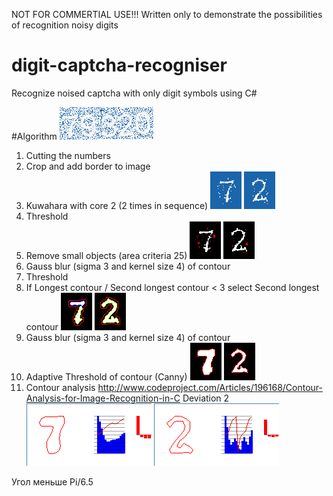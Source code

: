 NOT FOR COMMERTIAL USE!!!
Written only to demonstrate the possibilities of recognition noisy digits

# digit-captcha-recogniser
Recognize noised captcha with only digit symbols using C#

#Algorithm
![](./docPictures/source.png?raw=true)

1. Cutting the numbers
2. Crop and add border to image
3. Kuwahara with core 2 (2 times in sequence)
![](./docPictures/digit0.png?raw=true) ![](./docPictures/digit3.png?raw=true)
4. Threshold
5. Remove small objects (area criteria 25)
![](./docPictures/gauss0.png?raw=true) ![](./docPictures/gauss3.png?raw=true)
6. Gauss blur (sigma 3 and kernel size 4) of contour
7. Threshold
8. If Longest contour / Second longest contour < 3 select Second longest contour
![](./docPictures/contour0.png?raw=true) ![](./docPictures/contour3.png?raw=true)
9. Gauss blur (sigma 3 and kernel size 4) of contour
10. Adaptive Threshold of contour (Canny)
![](./docPictures/lastContour0.png?raw=true) ![](./docPictures/lastContour3.png?raw=true)
11. Contour analysis http://www.codeproject.com/Articles/196168/Contour-Analysis-for-Image-Recognition-in-C Deviation 2
![](./docPictures/correlation0.png?raw=true) ![](./docPictures/correlation3.png?raw=true)


Угол меньше Pi/6.5